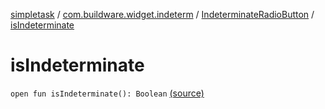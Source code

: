 [simpletask](../../index.md) / [com.buildware.widget.indeterm](../index.md) / [IndeterminateRadioButton](index.md) / [isIndeterminate](.)

# isIndeterminate

`open fun isIndeterminate(): Boolean` [(source)](https://github.com/mpcjanssen/simpletask-android/blob/master/src/main/java/com/buildware/widget/indeterm/IndeterminateRadioButton.java#L108)